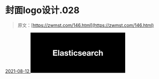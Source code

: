 <!--yml
category: 未分类
date: 0001-01-01 00:00:00
-->

# 封面logo设计.028

> 原文：[https://zwmst.com/146.html](https://zwmst.com/146.html)

   [ <time datetime="2021-08-12T09:21:29+08:00"> 2021-08-12 </time> ](https://zwmst.com/%e5%b0%81%e9%9d%a2logo%e8%ae%be%e8%ae%a1-028)  [![](img/2094516d66a24e0be13ae63cf0595126.png)](https://zwmst.com/wp-content/uploads/2021/08/1628731289-629d197b2515a2e.jpeg)